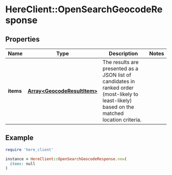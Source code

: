# HereClient::OpenSearchGeocodeResponse

## Properties

| Name | Type | Description | Notes |
| ---- | ---- | ----------- | ----- |
| **items** | [**Array&lt;GeocodeResultItem&gt;**](GeocodeResultItem.md) | The results are presented as a JSON list of candidates in ranked order (most-likely to least-likely) based on the matched location criteria. |  |

## Example

```ruby
require 'here_client'

instance = HereClient::OpenSearchGeocodeResponse.new(
  items: null
)
```

